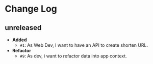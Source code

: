 # Change Log

## unreleased

- **Added**
  - `#1`: As Web Dev, I want to have an API to create shorten URL.
- **Refactor**
  - `#9`: As dev, i want to refactor data into app context.
